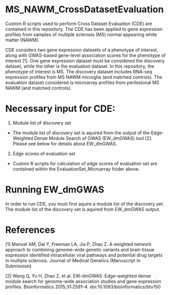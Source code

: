 # MS_NAWM_CrossDatasetEvaluation
Custom R scripts used to perform Cross Dataset Evaluation (CDE) are contained in this repository. The CDE has been applied to gene expression profiles from samples of multiple sclerosis (MS) normal appearing white matter (NAWM). 

CDE considers two gene expression datasets of a phenotype of interest, along with GWAS-based gene-level association scores for the phenotype of interest [1]. One gene expression dataset must be considered the discovery dataset, while the other is the evaluation dataset. In this repository, the phenotype of interest is MS. The discovery dataset includes RNA-seq expression profiles from MS NAWM microglia (and matched controls). The evaluation dataset considered is microarray profiles from perilesional MS NAWM (and matched controls).

# Necessary input for CDE: 
1) Module list of discovery set
* The module list of discovery set is aquired from the output of the Edge-Weighted Dense Module Search of GWAS (EW_dmGWAS) tool [2]. Please see below for details about EW_dmGWAS.

2) Edge scores of evaluation set
* Custom R scripts for calculation of edge scores of evaluation set are contained within the EvaluationSet_Microarray folder above.

# Running EW_dmGWAS
In order to run CDE, you must first aquire a module list of the discovery set. The module list of the discovery set is aquired from EW_dmGWAS output.

# References
[1] Manuel AM, Dai Y, Freeman LA, Jia P, Zhao Z. A weighted network approach to combining genome-wide genetic variants and brain tissue expression identified intracellular viral pathways and potential drug targets in multiple sclerosis. Journal of Medical Genetics (Manuscript In Submission)

[2] Wang Q, Yu H, Zhao Z, et al. EW-dmGWAS: Edge-weighted dense module search for genome-wide association studies and gene expression profiles. Bioinformatics 2015;31:2591–4. doi:10.1093/bioinformatics/btv150
